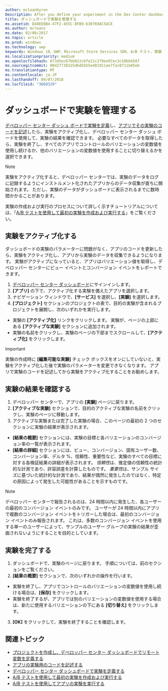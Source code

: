 ```yaml
---
author: mcleanbyron
Description: After you define your experiment in the Dev Center dashboard and code your experiment in your app, you are ready to active your experiment and use the Dev Center dashboard to review the results of your experiment.
title: ダッシュボードで実験を管理する
ms.assetid: D48EE0B4-47F2-455C-8FB9-630769AC5ACE
ms.author: mcleans
ms.date: 02/08/2017
ms.topic: article
ms.prod: windows
ms.technology: uwp
keywords: Windows 10、UWP、Microsoft Store Services SDK、A/B テスト、実験
ms.localizationpriority: medium
ms.openlocfilehash: 073d5ec67bb012cbfe21c279ee97ec3c50b8458f
ms.sourcegitcommit: 00d27738325d6db5b5e481911ae7fac0711b05eb
ms.translationtype: MT
ms.contentlocale: ja-JP
ms.lasthandoff: 09/07/2018
ms.locfileid: "3660329"
---
```

# <a name="manage-your-experiment-in-the-dashboard"></a>ダッシュボードで実験を管理する

[デベロッパー センター ダッシュ ボードで実験を定義](define-your-experiment-in-the-dev-center-dashboard.md)し、[アプリでその実験のコードを記述](code-your-experiment-in-your-app.md)したら、実験をアクティブ化し、デベロッパー センター ダッシュ ボードを使用して、実験の結果を確認できます。 必要なすべてのデータを取得したら、実験を終了し、すべてのアプリでコントロールのバリエーションの変数値を使用し続けるか、他のバリエーションの変数値を使用することに切り替えるかを選択できます。

> [!NOTE]
> 実験をアクティブ化すると、デベロッパー センターでは、実験のデータをログに記録するようにインストルメント化されたアプリからのデータ収集が直ちに開始されます。 ただし、実験のデータがダッシュボードに表示されるまでに数時間かかることがあります。

実験の作成および実行のプロセスについて詳しく示すチュートリアルについては、「[A/B テストを使用して最初の実験を作成および実行する](create-and-run-your-first-experiment-with-a-b-testing.md)」をご覧ください。

## <a name="activate-your-experiment"></a>実験をアクティブ化する

ダッシュボードの実験のパラメーターに問題がなく、アプリのコードを更新したら、実験をアクティブ化し、アプリから実験のデータを収集できるようになります。 実験がアクティブになっていると、アプリはバリエーション値を取得し、デベロッパー センターにビュー イベントとコンバージョン イベントをレポートできます。

1. [デベロッパー センター ダッシュボード](https://dev.windows.com/overview)にサインインします。
2. **[アプリ]** の下で、アクティブ化する実験を備えたアプリを選択します。
3. ナビゲーション ウィンドウで、**[サービス]** を選択し、**[実験]** を選択します。
4. **[プロジェクト]** セクションのプロジェクトの表で、目的の実験が含まれるプロジェクトを展開し、次のいずれかを実行します。
  * 実験の **[アクティブ化]** リンクをクリックします。 実験が、ページの上部にある **[アクティブな実験]** セクションに追加されます。
  * 実験の名前をクリックし、実験のページの下部までスクロールして、**[アクティブ化]** をクリックします。

> [!IMPORTANT]
> 実験の作成時に **[編集可能な実験]** チェック ボックスをオンにしていないと、実験をアクティブ化した後で実験のパラメーターを変更できなくなります。 アプリで実験のコードを記述してから実験をアクティブ化することをお勧めします。

## <a name="review-the-results-of-your-experiment"></a>実験の結果を確認する

1. デベロッパー センターで、アプリの **[実験]** ページに戻ります。
2. **[アクティブな実験]** セクションで、目的のアクティブな実験の名前をクリックし、実験のページに移動します。
3. アクティブな実験または完了した実験の場合、このページの最初の 2 つのセクションに実験の結果が表示されます。
  * **[結果の概要]** セクションには、実験の目標と各バリエーションのコンバージョン率の一覧が表示されます。
  * **[結果の詳細]** セクションには、ビュー、コンバージョン、固有ユーザー数、コンバージョン率、デルタ %、信頼性、重要性など、実験のすべての目標に対する各検証結果の詳細が表示されます。 *信頼性*は、推定値の信頼性の統計的な計測であり、許容誤差を計算したものです。 *重要性*は、サンプル サイズに基づいた統計的な計測であり、結果が偶然に発生したのではなく、特定の原因によって発生した可能性があることを示すものです。

> [!NOTE]
> デベロッパー センターで報告されるのは、24 時間以内に発生した、各ユーザーの最初のコンバージョン イベントのみです。 ユーザーが 24 時間以内にアプリで複数のコンバージョン イベントをトリガーした場合は、最初のコンバージョン イベントのみ報告されます。 これは、多数のコンバージョン イベントを使用する単一のユーザーによって、サンプルのユーザー グループの実験の結果が歪曲されないようにすることを目的としています。


## <a name="complete-your-experiment"></a>実験を完了する

1. ダッシュボードで、実験のページに戻ります。 手順については、前のセクションをご覧ください。
2. **[結果の概要]** セクションで、次のいずれかの操作を行います。
  * 実験を終了し、アプリでコントロールのバリエーションの変数値を使用し続ける場合は、**[保存]** をクリックします。
  * 実験を終了するが、アプリでは別のバリエーションの変数値を使用する場合は、新たに使用するバリエーションの下にある **[切り替え]** をクリックします。
3. **[OK]** をクリックして、実験を終了することを確認します。


## <a name="related-topics"></a>関連トピック

* [プロジェクトを作成し、デベロッパー センター ダッシュボードでリモート変数を定義する](create-a-project-and-define-remote-variables-in-the-dev-center-dashboard.md)
* [アプリの実験用のコードを記述する](code-your-experiment-in-your-app.md)
* [デベロッパー センター ダッシュボードで実験を定義する](define-your-experiment-in-the-dev-center-dashboard.md)
* [A/B テストを使用して最初の実験を作成および実行する](create-and-run-your-first-experiment-with-a-b-testing.md)
* [A/B テストを使用してアプリの実験を実行する](run-app-experiments-with-a-b-testing.md)
